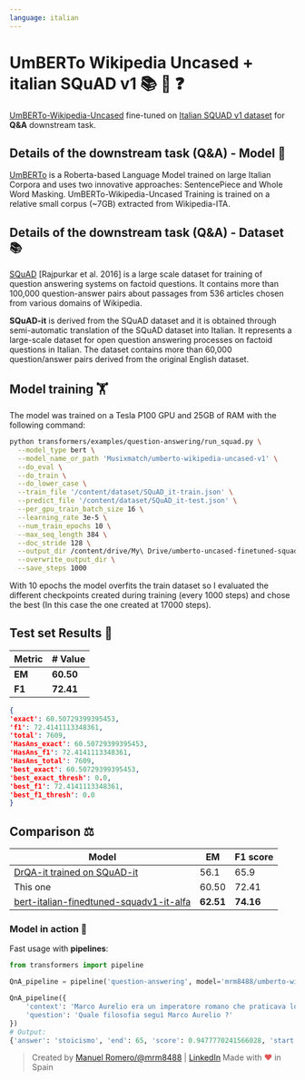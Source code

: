 ```yaml
---
language: italian
---
```


# UmBERTo Wikipedia Uncased +  italian SQuAD v1 📚 🧐 ❓

[UmBERTo-Wikipedia-Uncased](https://huggingface.co/Musixmatch/umberto-wikipedia-uncased-v1) fine-tuned on [Italian SQUAD v1 dataset](https://github.com/crux82/squad-it) for **Q&A** downstream task.

## Details of the downstream task (Q&A) - Model 🧠

[UmBERTo](https://github.com/musixmatchresearch/umberto) is a Roberta-based Language Model trained on large Italian Corpora and uses two innovative approaches: SentencePiece and Whole Word Masking.
UmBERTo-Wikipedia-Uncased Training is trained on a relative small corpus (~7GB) extracted from Wikipedia-ITA.


## Details of the downstream task (Q&A) - Dataset 📚

[SQuAD](https://rajpurkar.github.io/SQuAD-explorer/explore/1.1/dev/) [Rajpurkar et al. 2016] is a large scale dataset for training of question answering systems on factoid questions. It contains more than 100,000 question-answer pairs about passages from 536 articles chosen from various domains of Wikipedia.

**SQuAD-it** is derived from the SQuAD dataset and it is obtained through semi-automatic translation of the SQuAD dataset into Italian. It represents a large-scale dataset for open question answering processes on factoid questions in Italian. The dataset contains more than 60,000 question/answer pairs derived from the original English dataset. 

## Model training 🏋️‍

The model was trained on a Tesla P100 GPU and 25GB of RAM with the following command:

```bash
python transformers/examples/question-answering/run_squad.py \
  --model_type bert \
  --model_name_or_path 'Musixmatch/umberto-wikipedia-uncased-v1' \
  --do_eval \
  --do_train \
  --do_lower_case \
  --train_file '/content/dataset/SQuAD_it-train.json' \
  --predict_file '/content/dataset/SQuAD_it-test.json' \
  --per_gpu_train_batch_size 16 \
  --learning_rate 3e-5 \
  --num_train_epochs 10 \
  --max_seq_length 384 \
  --doc_stride 128 \
  --output_dir /content/drive/My\ Drive/umberto-uncased-finetuned-squadv1-it \
  --overwrite_output_dir \
  --save_steps 1000
```
With 10 epochs the model overfits the train dataset so I evaluated the different checkpoints created during training (every 1000 steps) and chose the best (In this case the one created at 17000 steps).

## Test set Results 🧾

| Metric | # Value   |
| ------ | --------- |
| **EM** | **60.50** |
| **F1** | **72.41** |



```json
{
'exact': 60.50729399395453,
'f1': 72.4141113348361,
'total': 7609,
'HasAns_exact': 60.50729399395453,
'HasAns_f1': 72.4141113348361,
'HasAns_total': 7609,
'best_exact': 60.50729399395453,
'best_exact_thresh': 0.0,
'best_f1': 72.4141113348361,
'best_f1_thresh': 0.0
}
```

## Comparison ⚖️

| Model                                                                                                                            | EM        | F1 score  |
| -------------------------------------------------------------------------------------------------------------------------------- | --------- | --------- |
| [DrQA-it trained on SQuAD-it ](https://github.com/crux82/squad-it/blob/master/README.md#evaluating-a-neural-model-over-squad-it) | 56.1      | 65.9      |
| This one                                                                                                                         |60.50      |72.41      |
| [bert-italian-finedtuned-squadv1-it-alfa](https://huggingface.co/mrm8488/bert-italian-finedtuned-squadv1-it-alfa)                |**62.51**  |**74.16**  |                                                                                                                  | **62.51** | **74.16** |


### Model in action 🚀

Fast usage with **pipelines**:

```python
from transformers import pipeline

QnA_pipeline = pipeline('question-answering', model='mrm8488/umberto-wikipedia-uncased-v1-finetuned-squadv1-it')

QnA_pipeline({
    'context': 'Marco Aurelio era un imperatore romano che praticava lo stoicismo come filosofia di vita .',
    'question': 'Quale filosofia seguì Marco Aurelio ?'
})
# Output:
{'answer': 'stoicismo', 'end': 65, 'score': 0.9477770241566028, 'start': 56}
```

> Created by [Manuel Romero/@mrm8488](https://twitter.com/mrm8488) | [LinkedIn](https://www.linkedin.com/in/manuel-romero-cs/)
> Made with <span style="color: #e25555;">&hearts;</span> in Spain
